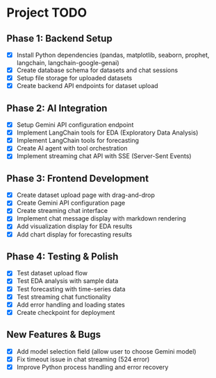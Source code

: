 # Project TODO

## Phase 1: Backend Setup
- [x] Install Python dependencies (pandas, matplotlib, seaborn, prophet, langchain, langchain-google-genai)
- [x] Create database schema for datasets and chat sessions
- [x] Setup file storage for uploaded datasets
- [x] Create backend API endpoints for dataset upload

## Phase 2: AI Integration
- [x] Setup Gemini API configuration endpoint
- [x] Implement LangChain tools for EDA (Exploratory Data Analysis)
- [x] Implement LangChain tools for forecasting
- [x] Create AI agent with tool orchestration
- [x] Implement streaming chat API with SSE (Server-Sent Events)

## Phase 3: Frontend Development
- [x] Create dataset upload page with drag-and-drop
- [x] Create Gemini API configuration page
- [x] Create streaming chat interface
- [x] Implement chat message display with markdown rendering
- [x] Add visualization display for EDA results
- [x] Add chart display for forecasting results

## Phase 4: Testing & Polish
- [x] Test dataset upload flow
- [x] Test EDA analysis with sample data
- [x] Test forecasting with time-series data
- [x] Test streaming chat functionality
- [x] Add error handling and loading states
- [x] Create checkpoint for deployment

## New Features & Bugs

- [x] Add model selection field (allow user to choose Gemini model)
- [x] Fix timeout issue in chat streaming (524 error)
- [x] Improve Python process handling and error recovery
